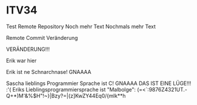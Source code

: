 # ITV34
Test Remote Repository
Noch mehr Text
Nochmals mehr Text

Remote Commit Veränderung

VERÄNDERUNG!!!


Erik war hier

Erik ist ne Schnarchnase! GNAAAA 

Sascha lieblings Programmier Sprache ist C! GNAAAA
DAS IST EINE LÜGE!!! :'(
Eriks Lieblingsprogrammiersprache ist "Malbolge":
(=&lt;`:9876Z4321UT.-Q+*)M'&amp;%$H&quot;!~}|Bzy?=|{z]KwZY44Eq0/{mlk**h
